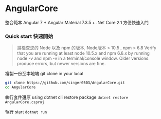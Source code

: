 # AngularCore
整合範本 Angular 7 + Angular Material 7.3.5 + .Net Core 2.1
方便快速入門

### Quick start 快速開始
>請檢查您的 Node 以及 npm 的版本, Node版本 > 10.5 , npm > 6.8 
Verify that you are running at least node 10.5.x and npm 6.8.x by running node -v and npm -v in a terminal/console window. Older versions produce errors, but newer versions are fine.

複製一份至本地端 git clone in your local 
 ```bash
git clone https://github.com/singer0503/AngularCore.git
cd AngularCore
 ```

執行套件還原 using dotnet cli restore package 
`dotnet restore AngularCore.csproj`

執行 start 
`dotnet run`

